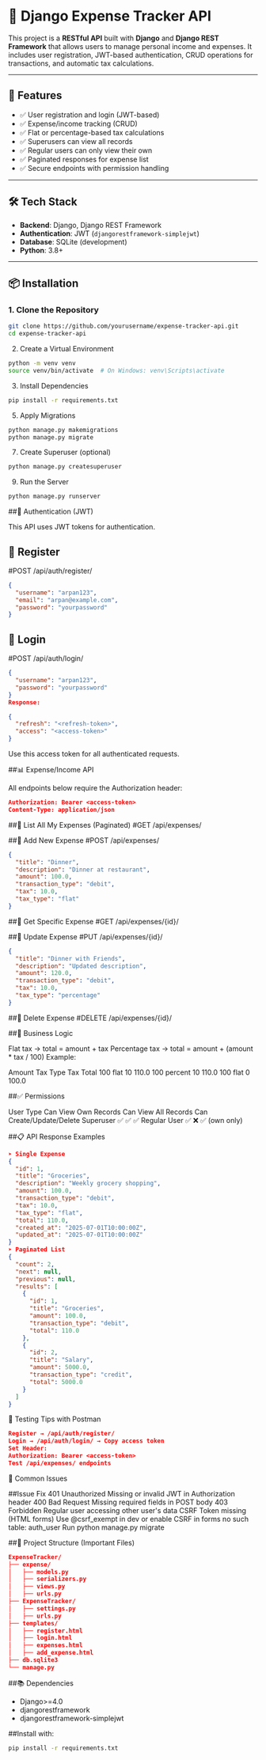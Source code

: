 # 💸 Django Expense Tracker API

This project is a **RESTful API** built with **Django** and **Django REST Framework** that allows users to manage personal income and expenses. It includes user registration, JWT-based authentication, CRUD operations for transactions, and automatic tax calculations.

---

## 🚀 Features

- ✅ User registration and login (JWT-based)
- ✅ Expense/income tracking (CRUD)
- ✅ Flat or percentage-based tax calculations
- ✅ Superusers can view all records
- ✅ Regular users can only view their own
- ✅ Paginated responses for expense list
- ✅ Secure endpoints with permission handling

---

## 🛠️ Tech Stack

- **Backend**: Django, Django REST Framework
- **Authentication**: JWT (`djangorestframework-simplejwt`)
- **Database**: SQLite (development)
- **Python**: 3.8+

---

## 📦 Installation

### 1. Clone the Repository
```bash
git clone https://github.com/yourusername/expense-tracker-api.git
cd expense-tracker-api
```

2. Create a Virtual Environment
```bash
python -m venv venv
source venv/bin/activate  # On Windows: venv\Scripts\activate
```
3. Install Dependencies
```bash
pip install -r requirements.txt
```
5. Apply Migrations
```bash
python manage.py makemigrations
python manage.py migrate
```
7. Create Superuser (optional)
```bash
python manage.py createsuperuser
```
9. Run the Server
```bash
python manage.py runserver
```
##🔐 Authentication (JWT)

This API uses JWT tokens for authentication.

## 🔸 Register
#POST /api/auth/register/
```json
{
  "username": "arpan123",
  "email": "arpan@example.com",
  "password": "yourpassword"
}
```
## 🔸 Login
#POST /api/auth/login/
```json
{
  "username": "arpan123",
  "password": "yourpassword"
}
Response:

{
  "refresh": "<refresh-token>",
  "access": "<access-token>"
}
```
Use this access token for all authenticated requests.

##📊 Expense/Income API

All endpoints below require the Authorization header:
```json
Authorization: Bearer <access-token>
Content-Type: application/json
```

##🔸 List All My Expenses (Paginated)
#GET /api/expenses/

##🔸 Add New Expense
#POST /api/expenses/
```json
{
  "title": "Dinner",
  "description": "Dinner at restaurant",
  "amount": 100.0,
  "transaction_type": "debit",
  "tax": 10.0,
  "tax_type": "flat"
}
```
##🔸 Get Specific Expense
#GET /api/expenses/{id}/

##🔸 Update Expense
#PUT /api/expenses/{id}/
```json
{
  "title": "Dinner with Friends",
  "description": "Updated description",
  "amount": 120.0,
  "transaction_type": "debit",
  "tax": 10.0,
  "tax_type": "percentage"
}
```
##🔸 Delete Expense
#DELETE /api/expenses/{id}/

##🧠 Business Logic

Flat tax → total = amount + tax
Percentage tax → total = amount + (amount * tax / 100)
Example:

Amount	Tax Type	Tax	Total
100	flat	10	110.0
100	percent	10	110.0
100	flat	0	100.0

##✅ Permissions

User Type	Can View Own Records	Can View All Records	Can Create/Update/Delete
Superuser	✅	✅	✅
Regular User	✅	❌	✅ (own only)

##📋 API Response Examples
```json
➤ Single Expense
{
  "id": 1,
  "title": "Groceries",
  "description": "Weekly grocery shopping",
  "amount": 100.0,
  "transaction_type": "debit",
  "tax": 10.0,
  "tax_type": "flat",
  "total": 110.0,
  "created_at": "2025-07-01T10:00:00Z",
  "updated_at": "2025-07-01T10:00:00Z"
}
➤ Paginated List
{
  "count": 2,
  "next": null,
  "previous": null,
  "results": [
    {
      "id": 1,
      "title": "Groceries",
      "amount": 100.0,
      "transaction_type": "debit",
      "total": 110.0
    },
    {
      "id": 2,
      "title": "Salary",
      "amount": 5000.0,
      "transaction_type": "credit",
      "total": 5000.0
    }
  ]
}
```
🧪 Testing Tips with Postman
```json
Register → /api/auth/register/
Login → /api/auth/login/ → Copy access token
Set Header:
Authorization: Bearer <access-token>
Test /api/expenses/ endpoints
```
🐛 Common Issues

##Issue	Fix
401 Unauthorized	Missing or invalid JWT in Authorization header
400 Bad Request	Missing required fields in POST body
403 Forbidden	Regular user accessing other user's data
CSRF Token missing (HTML forms)	Use @csrf_exempt in dev or enable CSRF in forms
no such table: auth_user	Run python manage.py migrate

##📁 Project Structure (Important Files)
```json
ExpenseTracker/
├── expense/
│   ├── models.py
│   ├── serializers.py
│   ├── views.py
│   ├── urls.py
├── ExpenseTracker/
│   ├── settings.py
│   ├── urls.py
├── templates/
│   ├── register.html
│   ├── login.html
│   ├── expenses.html
│   ├── add_expense.html
├── db.sqlite3
└── manage.py
```

##📚 Dependencies
- Django>=4.0
- djangorestframework
- djangorestframework-simplejwt

##Install with:
```bash
pip install -r requirements.txt
```



